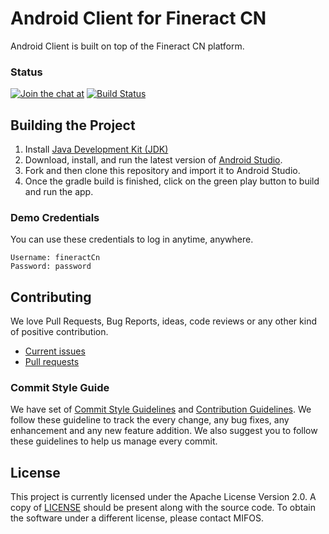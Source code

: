 # Android Client for Fineract CN

Android Client is built on top of the Fineract CN platform. 

### Status
[![Join the chat at](https://badges.gitter.im/openMF/mifos-mobile-cn.svg)](https://gitter.im/openMF/mifos-mobile-cn?utm_source=badge&utm_medium=badge&utm_campaign=pr-badge)
[![Build Status](https://travis-ci.org/openMF/mifos-mobile-cn.svg?branch=master)](https://travis-ci.org/openMF/mifos-mobile-cn)

## Building the Project
1. Install [Java Development Kit (JDK)](http://www.oracle.com/technetwork/java/javase/downloads/index.html)
2. Download, install, and run the latest version of [Android Studio](http://developer.android.com/sdk/installing/studio.html).
3. Fork and then clone this repository and import it to Android Studio.
4. Once the gradle build is finished, click on the green play button to build and run the app.

### Demo Credentials
You can use these credentials to log in anytime, anywhere.
```
Username: fineractCn
Password: password
```

## Contributing

We love Pull Requests, Bug Reports, ideas, code reviews or any other kind of positive contribution. 

- [Current issues](https://github.com/openMF/mifos-mobile-cn/issues) 
- [Pull requests](https://github.com/openMF/mifos-mobile-cn/pulls)


### Commit Style Guide

We have set of [Commit Style Guidelines](https://github.com/openMF/mifos-mobile-cn/blob/master/COMMIT_STYLE.md) and [Contribution Guidelines](https://github.com/openMF/mifos-mobile-cn/blob/master/CONTRIBUTING.md). We follow these guideline to track the every change, any bug fixes, any enhancement and any new feature addition. We also suggest you to follow these guidelines to help us manage every commit.

## License
This project is currently licensed under the Apache License Version 2.0. A copy of [LICENSE](https://github.com/openMF/mifos-mobile-cn/blob/master/LICENSE.md) should be present along with the source code. To obtain the software under a different license, please contact MIFOS.


